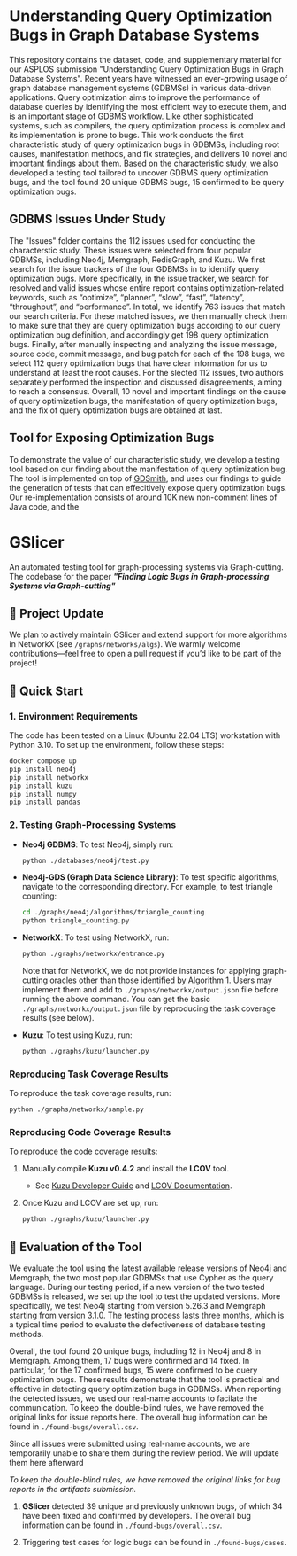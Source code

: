 
# Understanding Query Optimization Bugs in Graph Database Systems

This repository contains the dataset, code, and supplementary material for our ASPLOS submission 
"Understanding Query Optimization Bugs in Graph Database Systems". Recent years have witnessed an ever-growing usage of graph
database management systems (GDBMSs) in various data-driven applications. Query optimization aims to improve
the performance of database queries by identifying the most efficient way to execute them, and is an important stage of GDBMS workflow.
Like other sophisticated systems, such as compilers, the query optimization process is complex and its implementation is prone to bugs. 
This work conducts the first characteristic study of query optimization bugs in GDBMSs, including root causes, manifestation methods, and
fix strategies, and delivers 10 novel and important findings about them. Based on the characteristic study, we also developed a testing tool
tailored to uncover GDBMS query optimization bugs, and the tool found 20 unique GDBMS bugs, 15 confirmed to be query optimization bugs. 

## GDBMS Issues Under Study

The "Issues" folder contains the 112 issues used for conducting the characterstic study. These issues were selected from four popular GDBMSs,
including Neo4j, Memgraph, RedisGraph, and Kuzu. We first search for the issue trackers of the four GDBMSs in to identify query 
optimization bugs. More specifically, in the issue tracker, we search for resolved and valid issues whose entire report contains optimization-related keywords, 
such as “optimize”, “planner”, “slow”, “fast”, “latency”, “throughput”, and “performance”. In total, we identify 763 issues that match
our search criteria. For these matched issues, we then manually check them to make sure that they are query optimization
bugs according to our query optimization bug definition, and accordingly get 198 query optimization bugs. Finally, after manually inspecting
and analyzing the issue message, source code, commit message, and bug patch for each of the 198 bugs, we select 112 query optimization bugs that 
have clear information for us to understand at least the root causes. For the slected 112 issues, two authors separately performed the inspection and
discussed disagreements, aiming to reach a consensus. Overall, 10 novel and important findings on the cause of query optimization bugs, the manifestation
of query optimization bugs, and the fix of query optimization bugs are obtained at last. 

## Tool for Exposing Optimization Bugs

To demonstrate the value of our characteristic study, we develop a testing tool based on our finding about the manifestation of query optimization bug. 
The tool is implemented on top of [GDSmith](https://github.com/ddaa2000/GDsmith), and uses our findings to guide the generation of tests that can effecitively 
expose query optimization bugs. Our re-implementation consists of around 10K new non-comment lines of Java code, and the 

# GSlicer

An automated testing tool for graph-processing systems via Graph-cutting. The codebase for the paper ***"Finding Logic Bugs in Graph-processing Systems via Graph-cutting"***

## 📰 Project Update

We plan to actively maintain GSlicer and extend support for more algorithms in NetworkX (see `/graphs/networks/algs`). We warmly welcome contributions—feel free to open a pull request if you’d like to be part of the project!


## 🚀 Quick Start

### 1. Environment Requirements

The code has been tested on a Linux (Ubuntu 22.04 LTS) workstation with Python 3.10. To set up the environment, follow these steps:

```bash
docker compose up
pip install neo4j
pip install networkx
pip install kuzu
pip install numpy
pip install pandas
```

### 2. Testing Graph-Processing Systems

- **Neo4j GDBMS**: To test Neo4j, simply run:
  ```bash
  python ./databases/neo4j/test.py
  ```

- **Neo4j-GDS (Graph Data Science Library)**: To test specific algorithms, navigate to the corresponding directory. For example, to test triangle counting:
  ```bash
  cd ./graphs/neo4j/algorithms/triangle_counting
  python triangle_counting.py
  ```

- **NetworkX**: To test using NetworkX, run:
  ```bash
  python ./graphs/networkx/entrance.py
  ```
  Note that for NetworkX, we do not provide instances for applying graph-cutting oracles other than those identified by Algorithm 1. Users may implement them and add to `./graphs/networkx/output.json` file before running the above command.
  You can get the basic `./graphs/networkx/output.json` file by reproducing the task coverage results (see below).

- **Kuzu**: To test using Kuzu, run:
  ```bash
  python ./graphs/kuzu/launcher.py
  ```

### Reproducing Task Coverage Results

To reproduce the task coverage results, run:
```bash
python ./graphs/networkx/sample.py
```

### Reproducing Code Coverage Results

To reproduce the code coverage results:
1. Manually compile **Kuzu v0.4.2** and install the **LCOV** tool.
   - See [Kuzu Developer Guide](https://docs.kuzudb.com/developer-guide/) and [LCOV Documentation](https://lcov.readthedocs.io/en/latest/).
   
2. Once Kuzu and LCOV are set up, run:
   ```bash
   python ./graphs/kuzu/launcher.py
   ```



## 🐛 Evaluation of the Tool

We evaluate the tool using the latest available release versions of Neo4j and Memgraph, the two most popular GDBMSs that use Cypher as the query language. During our testing
period, if a new version of the two tested GDBMSs is released, we set up the tool to test the updated versions. More specifically, we test Neo4j starting from version 5.26.3 and
Memgraph starting from version 3.1.0. The testing process lasts three months, which is a typical time period to evaluate the defectiveness of database testing methods.

Overall, the tool found 20 unique bugs, including 12 in Neo4j and 8 in Memgraph. Among them, 17 bugs were confirmed and 14 fixed. In particular, for the 17 confirmed bugs, 15 were 
confirmed to be query optimization bugs. These results demonstrate that the tool is practical and effective in detecting query optimization bugs in GDBMSs. When reporting the detected issues, 
we used our real-name accounts to facilate the communication. To keep the double-blind rules, we have removed the original links for issue reports here. The overall bug information can be found 
in `./found-bugs/overall.csv`.


Since all issues were submitted using real-name accounts, we are temporarily unable to share them during the review period. We will update them here afterward


*To keep the double-blind rules, we have removed the original links for bug reports in the artifacts submission.*

1. **GSlicer** detected 39 unique and previously unknown bugs, of which 34 have been fixed and confirmed by developers. The overall bug information can be found in `./found-bugs/overall.csv`.

2. Triggering test cases for logic bugs can be found in `./found-bugs/cases`.
